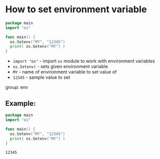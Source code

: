 # How to set environment variable

```go
package main
import "os"

func main() {
  os.Setenv("MY", "12345")
  print( os.Getenv("MY") )
}
```

- `import "os"` - import `os` module to work with environment variables
- `os.Setenv(` - sets given environment variable
- `MY` - name of environment variable to set value of
- `12345` - sample value to set

group: env

## Example: 
```go
package main
import "os"

func main() {
  os.Setenv("MY", "12345")
  print( os.Getenv("MY") )
}
```
```
12345
```


